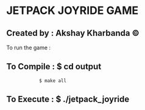 JETPACK JOYRIDE GAME
=========================

Created by : Akshay Kharbanda &copy;
-----------------------------

To run the game : 

## To Compile : $ cd output 
                $ make all
## To Execute : $ ./jetpack_joyride

